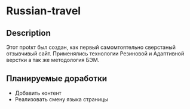 # Russian-travel

## Description
Этот проtкт был создан, как первый самомтоятельно сверстаный отзывчивый сайт. Применялись технологии Резиновой и Адаптивной верстки а так же методология БЭМ.

## Планируемые доработки
* Добавить контент
* Реализовать смену языка страницы
